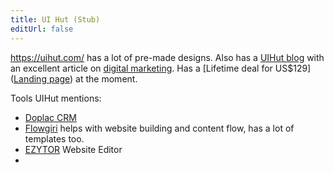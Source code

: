 ```yaml
---
title: UI Hut (Stub)
editUrl: false
---
```


<https://uihut.com/> has a lot of pre-made designs. Also has a [UIHut blog](https://uihut.com/blog) with an excellent article on [digital marketing](https://uihut.com/blog/best-online-courses-on-digital-marketing). Has a \[Lifetime deal for US\$129]\([Landing page](https://uihut.com/deal#scrollToDealPlan)) at the moment.

Tools UIHut mentions:

* [Doplac CRM](https://doplac.com/)
* [Flowgiri](https://flowgiri.com/) helps with website building and content flow, has a lot of templates too.
* [EZYTOR](https://ezytor.com/) Website Editor
*
